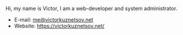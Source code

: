 Hi, my name is Victor, I am a web-developer and system administrator.

- E-mail: me@victorkuznetsov.net
- Website: https://victorkuznetsov.net/
